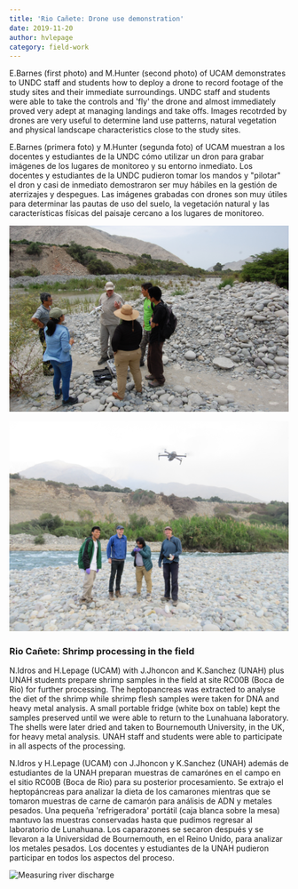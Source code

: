 ```yaml
---
title: 'Rio Cañete: Drone use demonstration'
date: 2019-11-20
author: hvlepage
category: field-work
---
```



E.Barnes (first photo) and M.Hunter (second photo) of UCAM demonstrates to UNDC staff and students how to deploy a drone to record footage of the study sites and their immediate surroundings. UNDC staff and students were able to take the controls and 'fly' the drone and almost immediately proved very adept at managing landings and take offs. Images recotrded by drones are very useful to determine land use patterns, natural vegetation and physical landscape characteristics close to the study sites.

E.Barnes (primera foto) y M.Hunter (segunda foto) of UCAM muestran a los docentes y estudiantes de la UNDC cómo utilizar un dron para grabar imágenes de los lugares de monitoreo y su entorno inmediato. Los docentes y estudiantes de la UNDC pudieron tomar los mandos y "pilotar" el dron y casi de inmediato demostraron ser muy hábiles en la gestión de aterrizajes y despegues. Las imágenes grabadas con drones son muy útiles para determinar las pautas de uso del suelo, la vegetación natural y las características físicas del paisaje cercano a los lugares de monitoreo.

![Measuring river discharge](/assets/posts/1Droneuse.JPG)

![Measuring river discharge](/assets/posts/1Drone.JPG)



### Rio Cañete: Shrimp processing in the field

N.Idros and H.Lepage (UCAM) with J.Jhoncon and K.Sanchez (UNAH) plus UNAH students prepare shrimp samples in the field at site RC00B (Boca de Rio) for further processing. The heptopancreas was extracted to analyse the diet of the shrimp while shrimp flesh samples were taken for DNA and heavy metal analysis. A small portable fridge (white box on table) kept the samples preserved until we were able to return to the Lunahuana laboratory. The shells were later dried and taken to Bournemouth University, in the UK, for heavy metal analysis. UNAH staff and students were able to participate in all aspects of the processing.

N.Idros y H.Lepage (UCAM) con J.Jhoncon y K.Sanchez (UNAH) además de estudiantes de la UNAH preparan muestras de camarónes en el campo en el sitio RC00B (Boca de Rio) para su posterior procesamiento. Se extrajo el heptopáncreas para analizar la dieta de los camarones mientras que se tomaron muestras de carne de camarón para análisis de ADN y metales pesados. Una pequeña 'refrigeradora' portátil (caja blanca sobre la mesa) mantuvo las muestras conservadas hasta que pudimos regresar al laboratorio de Lunahuana. Los caparazones se secaron después y se llevaron a la Universidad de Bournemouth, en el Reino Unido, para analizar los metales pesados. Los docentes y estudiantes de la UNAH pudieron participar en todos los aspectos del proceso.

![Measuring river discharge](/assets/posts/1Shrimpprocessing.JPG)

